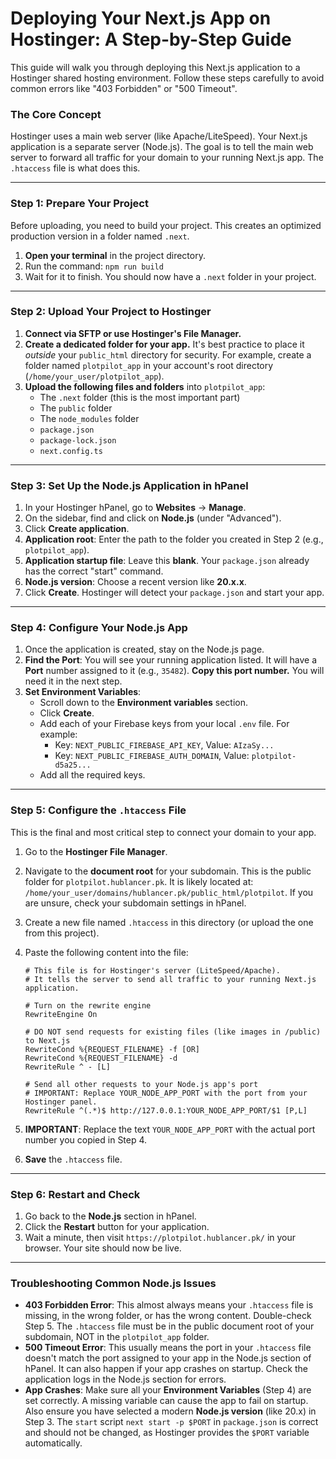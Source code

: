# Deploying Your Next.js App on Hostinger: A Step-by-Step Guide

This guide will walk you through deploying this Next.js application to a Hostinger shared hosting environment. Follow these steps carefully to avoid common errors like "403 Forbidden" or "500 Timeout".

### The Core Concept

Hostinger uses a main web server (like Apache/LiteSpeed). Your Next.js application is a separate server (Node.js). The goal is to tell the main web server to forward all traffic for your domain to your running Next.js app. The `.htaccess` file is what does this.

---

### Step 1: Prepare Your Project

Before uploading, you need to build your project. This creates an optimized production version in a folder named `.next`.

1.  **Open your terminal** in the project directory.
2.  Run the command: `npm run build`
3.  Wait for it to finish. You should now have a `.next` folder in your project.

---

### Step 2: Upload Your Project to Hostinger

1.  **Connect via SFTP or use Hostinger's File Manager.**
2.  **Create a dedicated folder for your app.** It's best practice to place it *outside* your `public_html` directory for security. For example, create a folder named `plotpilot_app` in your account's root directory (`/home/your_user/plotpilot_app`).
3.  **Upload the following files and folders** into `plotpilot_app`:
    *   The `.next` folder (this is the most important part)
    *   The `public` folder
    *   The `node_modules` folder
    *   `package.json`
    *   `package-lock.json`
    *   `next.config.ts`

---

### Step 3: Set Up the Node.js Application in hPanel

1.  In your Hostinger hPanel, go to **Websites** → **Manage**.
2.  On the sidebar, find and click on **Node.js** (under "Advanced").
3.  Click **Create application**.
4.  **Application root**: Enter the path to the folder you created in Step 2 (e.g., `plotpilot_app`).
5.  **Application startup file**: Leave this **blank**. Your `package.json` already has the correct "start" command.
6.  **Node.js version**: Choose a recent version like **20.x.x**.
7.  Click **Create**. Hostinger will detect your `package.json` and start your app.

---

### Step 4: Configure Your Node.js App

1.  Once the application is created, stay on the Node.js page.
2.  **Find the Port**: You will see your running application listed. It will have a **Port** number assigned to it (e.g., `35482`). **Copy this port number.** You will need it in the next step.
3.  **Set Environment Variables**:
    *   Scroll down to the **Environment variables** section.
    *   Click **Create**.
    *   Add each of your Firebase keys from your local `.env` file. For example:
        *   Key: `NEXT_PUBLIC_FIREBASE_API_KEY`, Value: `AIzaSy...`
        *   Key: `NEXT_PUBLIC_FIREBASE_AUTH_DOMAIN`, Value: `plotpilot-d5a25...`
    *   Add all the required keys.

---

### Step 5: Configure the `.htaccess` File

This is the final and most critical step to connect your domain to your app.

1.  Go to the **Hostinger File Manager**.
2.  Navigate to the **document root** for your subdomain. This is the public folder for `plotpilot.hublancer.pk`. It is likely located at: `/home/your_user/domains/hublancer.pk/public_html/plotpilot`. If you are unsure, check your subdomain settings in hPanel.
3.  Create a new file named `.htaccess` in this directory (or upload the one from this project).
4.  Paste the following content into the file:

    ```htaccess
    # This file is for Hostinger's server (LiteSpeed/Apache).
    # It tells the server to send all traffic to your running Next.js application.

    # Turn on the rewrite engine
    RewriteEngine On

    # DO NOT send requests for existing files (like images in /public) to Next.js
    RewriteCond %{REQUEST_FILENAME} -f [OR]
    RewriteCond %{REQUEST_FILENAME} -d
    RewriteRule ^ - [L]

    # Send all other requests to your Node.js app's port
    # IMPORTANT: Replace YOUR_NODE_APP_PORT with the port from your Hostinger panel.
    RewriteRule ^(.*)$ http://127.0.0.1:YOUR_NODE_APP_PORT/$1 [P,L]
    ```

5.  **IMPORTANT**: Replace the text `YOUR_NODE_APP_PORT` with the actual port number you copied in Step 4.
6.  **Save** the `.htaccess` file.

---

### Step 6: Restart and Check

1.  Go back to the **Node.js** section in hPanel.
2.  Click the **Restart** button for your application.
3.  Wait a minute, then visit `https://plotpilot.hublancer.pk/` in your browser. Your site should now be live.

---

### Troubleshooting Common Node.js Issues

- **403 Forbidden Error**: This almost always means your `.htaccess` file is missing, in the wrong folder, or has the wrong content. Double-check Step 5. The `.htaccess` file must be in the public document root of your subdomain, NOT in the `plotpilot_app` folder.
- **500 Timeout Error**: This usually means the port in your `.htaccess` file doesn't match the port assigned to your app in the Node.js section of hPanel. It can also happen if your app crashes on startup. Check the application logs in the Node.js section for errors.
- **App Crashes**: Make sure all your **Environment Variables** (Step 4) are set correctly. A missing variable can cause the app to fail on startup. Also ensure you have selected a modern **Node.js version** (like 20.x) in Step 3. The `start` script `next start -p $PORT` in `package.json` is correct and should not be changed, as Hostinger provides the `$PORT` variable automatically.